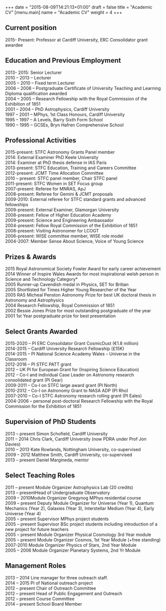 +++
date = "2015-08-09T14:21:13+01:00"
draft = false
title = "Academic CV"
[menu.main]
name = "Academic CV"
weight = 4
+++
## Current position

2015- Present: Professor at Cardiff University, ERC Consolidator grant awardee  

## Education and Previous Employment

2013- 2015: Senior Lecturer  
2010 – 2013 – Lecturer  
2005 – 2010 – Fixed term Lecturer  
2006 – 2008 – Postgraduate Certificate of University Teaching and Learning Diploma qualification awarded  
2004 – 2005 – Research Fellowship with the Royal Commission of the Exhibition of 1851  
2001 – 2004 – PhD Astrophysics, Cardiff University  
1997 – 2001 – MPhys, 1st Class Honours, Cardiff University  
1995 – 1997 – A Levels, Barry Sixth Form School  
1990 – 1995 – GCSEs, Bryn Hafren Comprehensive School  

## Professional Activities

2015-present: STFC Astronomy Grants Panel member  
2014: External Examiner PhD Keele University  
2014: Examiner at PhD thesis defense in IAS Paris  
2013-present: STFC Education, Training and Careers Committee  
2012-present: JCMT Time Allocation Committee  
2010 – present: STFC panel member, Chair STFC panel  
2011-present: STFC Women in SET Focus group  
2007-present: Referee for MNRAS, ApJ  
2008-present: Referee for Gemini & JCMT proposals  
2009-2010: External referee for STFC standard grants and advanced fellowships  
2009-present: External Examiner, Glamorgan University  
2008-present: Fellow of Higher Education Academy  
2009-present: Science and Engineering Ambassador  
2004-present: Fellow Royal Commission of the Exhibition of 1851  
2008-present: Visiting Astronomer for LCOGT  
2006-present: WISE committee member, WISE role model  
2004-2007: Member Sense About Science, Voice of Young Science  

## Prizes & Awards

2015 Royal Astronomical Society Fowler Award for early career achievement  
2014 Winner of Inspire Wales Awards for most inspirational welsh person in Science and Technology Category*  
2005 Runner-up Cavendish medal in Physics, SET for Britian  
2005 Shortlisted for Times Higher Young Researcher of the Year  
2005 RAS Micheal Penston Astronomy Prize for best UK doctoral thesis in Astronomy and Astrophysics  
2004 Research Fellowship, Royal Commission of 1851  
2002 Bessie Jones Prize for most outstanding postgraduate of the year  
2001 1st Year postgraduate prize for best presentation  

## Select Grants Awarded

2015-2020 – PI ERC Consolidator Grant CosmicDust (€1.8 million)  
2014-2015 – Cardiff University Research Fellowship (£15K)  
2014-2015 – PI National Science Academy Wales – Universe in the Classroom  
2012-2016 – PI STFC PATT grant  
2012 – UK PI for European Grant for (Inspiring Science Education)  
2012 – Co-I and individual Case Leader on Astronomy research consolidated grant (PI Gear)  
2009-2011 – Co-I on STFC large award grant (PI North)  
2010-2012 – Co-I on Astronomy Grant to NASA ADP (PI Rho)  
2007-2010 – Co-I STFC Astronomy research rolling grant (PI Eales)  
2004-2006 – personal post-doctoral Research Fellowship with the Royal Commission for the Exhibition of 1851  

## Supervision of PhD Students

2013 – present Simon Schofield, Cardiff University  
2011 – 2014 Chris Clark, Cardiff University (now PDRA under Prof Jon Davies)  
2010 – 2013 Kate Rowlands, Nottingham University, co-supervised  
2009 – 2012 Matthew Smith, Cardiff University, co-supervised  
2013 – present Daniel Margineda, mentor  

## Select Teaching Roles

2011 – present Module Organizer Astrophysics Lab (20 credits)  
2013 – presentHead of Undergraduate Observatory  
2009 – 2010Module Organizer Gregynog MPhys residential course  
2009 – present Deputy Module Organizer for Universe (Year 1), Quantum Mechanics (Year 2), Galaxies (Year 3), Interstellar Medium (Year 4), Early Universe (Year 4)  
2005 – present Supervisor MPhys project students  
2005 – present Supervisor BSc project students including introduction of a new project for future teachers  
2005 – present Module Organizer Physical Cosmology 3rd Year module  
2005 – present Module Organizer Cosmos, 1st Year Module (+free standing)  
2007-2010 Module Organizer Physics of Stars, 2nd Year Module  
2005 – 2006 Module Organizer Planetary Systems, 2nd Yr Module  

## Management Roles

2013 – 2014 Line manager for three outreach staff.  
2014 – 2015 PI of National outreach project  
2012 – present Chair of Outreach Committee  
2012 – present Head of Public Engagement and Outreach  
2012 – present Course Committee  
2014 – present School Board Member  
